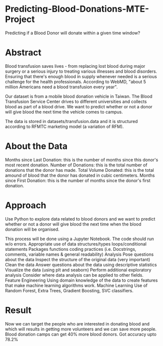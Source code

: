 # Predicting-Blood-Donations-MTE-Project
Predicting if a Blood Donor will donate within a given time window?

# Abstract
Blood transfusion saves lives - from replacing lost blood during major surgery or a serious injury to treating various illnesses and blood disorders. Ensuring that there's enough blood in supply whenever needed is a serious challenge for the health professionals. According to WebMD, "about 5 million Americans need a blood transfusion every year".

Our dataset is from a mobile blood donation vehicle in Taiwan. The Blood Transfusion Service Center drives to different universities and collects blood as part of a blood drive. We want to predict whether or not a donor will give blood the next time the vehicle comes to campus.

The data is stored in datasets/transfusion.data and it is structured according to RFMTC marketing model (a variation of RFM).

# About the Data
Months since Last Donation: this is the number of months since this donor's most recent donation.
Number of Donations: this is the total number of donations that the donor has made.
Total Volume Donated: this is the total amound of blood that the donor has donated in cubic centimeters.
Months since First Donation: this is the number of months since the donor's first donation.

# Approach
Use Python to explore data related to blood donors and we want to predict whether or not a donor will give blood the next time when the blood donation will be organised.

This process will be done using a Jupyter Notebook.
The code should run w/o errors.
Appropriate use of
data structures/types
loops/conditional statements
Packages
functions
coding practices (i.e. Docstrings, comments, variable names & general readability)
Analysis
Pose questions about the data
Inspect the structure of the original data (very important)
Clean the data
Answer questions about the data using descriptive statistics
Visualize the data (using plt and seaborn)
Perform additional exploratory analysis
Consider where data analysis can be applied to other fields.
Feature Engineering
Using domain knowledge of the data to create features that make machine learning algorithms work.
Machine Learning
Use of Random Forest, Extra Trees, Gradient Boosting, SVC classifiers.

# Result
Now we can target the people who are interested in donating blood and which will results in getting more volunteers and we can save more people.
Blood donation camps can get 40% more blood donors.
Got accuracy upto 78.2%
